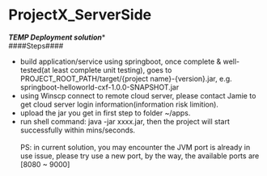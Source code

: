 # ProjectX_ServerSide
***TEMP Deployment solution**** </br>
####Steps####
- build application/service using springboot, once complete & well-tested(at least complete unit testing), goes to PROJECT_ROOT_PATH/target/{project name}-{version}.jar, e.g. springboot-helloworld-cxf-1.0.0-SNAPSHOT.jar 
- using Winscp connect to remote cloud server, please contact Jamie to get cloud server login information(information risk limition).
- upload the jar you get in first step to folder ~/apps.</br>
- run shell command: java -jar xxxx.jar, then the project will start successfully within mins/seconds.
  </br>
  </br>
PS:
  in current solution, you may encounter the JVM port is already in use issue, please try use a new port, by the way, the available ports are [8080 ~ 9000]
